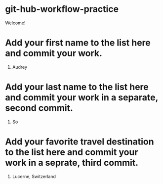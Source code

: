 # git-hub-workflow-practice
Welcome!

# Add your first name to the list here and commit your work.
1. Audrey




# Add your last name to the list here and commit your work in a separate, second commit.
1. So




# Add your favorite travel destination to the list here and commit your work in a seprate, third commit.
1. Lucerne, Switzerland
